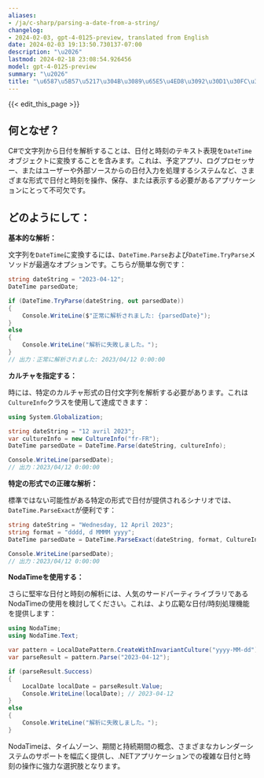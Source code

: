 ```yaml
---
aliases:
- /ja/c-sharp/parsing-a-date-from-a-string/
changelog:
- 2024-02-03, gpt-4-0125-preview, translated from English
date: 2024-02-03 19:13:50.730137-07:00
description: "\u2026"
lastmod: 2024-02-18 23:08:54.926456
model: gpt-4-0125-preview
summary: "\u2026"
title: "\u6587\u5B57\u5217\u304B\u3089\u65E5\u4ED8\u3092\u30D1\u30FC\u30B9\u3059\u308B"
---
```


{{< edit_this_page >}}

## 何となぜ？
C#で文字列から日付を解析することは、日付と時刻のテキスト表現を`DateTime`オブジェクトに変換することを含みます。これは、予定アプリ、ログプロセッサー、またはユーザーや外部ソースからの日付入力を処理するシステムなど、さまざまな形式で日付と時刻を操作、保存、または表示する必要があるアプリケーションにとって不可欠です。

## どのようにして：

**基本的な解析：**

文字列を`DateTime`に変換するには、`DateTime.Parse`および`DateTime.TryParse`メソッドが最適なオプションです。こちらが簡単な例です：

```csharp
string dateString = "2023-04-12";
DateTime parsedDate;

if (DateTime.TryParse(dateString, out parsedDate))
{
    Console.WriteLine($"正常に解析されました: {parsedDate}");
}
else
{
    Console.WriteLine("解析に失敗しました。");
}
// 出力：正常に解析されました: 2023/04/12 0:00:00
```

**カルチャを指定する：**

時には、特定のカルチャ形式の日付文字列を解析する必要があります。これは`CultureInfo`クラスを使用して達成できます：

```csharp
using System.Globalization;

string dateString = "12 avril 2023";
var cultureInfo = new CultureInfo("fr-FR");
DateTime parsedDate = DateTime.Parse(dateString, cultureInfo);

Console.WriteLine(parsedDate);
// 出力：2023/04/12 0:00:00
```

**特定の形式での正確な解析：**

標準ではない可能性がある特定の形式で日付が提供されるシナリオでは、`DateTime.ParseExact`が便利です：

```csharp
string dateString = "Wednesday, 12 April 2023";
string format = "dddd, d MMMM yyyy";
DateTime parsedDate = DateTime.ParseExact(dateString, format, CultureInfo.InvariantCulture);

Console.WriteLine(parsedDate);
// 出力：2023/04/12 0:00:00
```

**NodaTimeを使用する：**

さらに堅牢な日付と時刻の解析には、人気のサードパーティライブラリであるNodaTimeの使用を検討してください。これは、より広範な日付/時刻処理機能を提供します：

```csharp
using NodaTime;
using NodaTime.Text;

var pattern = LocalDatePattern.CreateWithInvariantCulture("yyyy-MM-dd");
var parseResult = pattern.Parse("2023-04-12");

if (parseResult.Success)
{
    LocalDate localDate = parseResult.Value;
    Console.WriteLine(localDate); // 2023-04-12
}
else
{
    Console.WriteLine("解析に失敗しました。");
}
```

NodaTimeは、タイムゾーン、期間と持続期間の概念、さまざまなカレンダーシステムのサポートを幅広く提供し、.NETアプリケーションでの複雑な日付と時刻の操作に強力な選択肢となります。
